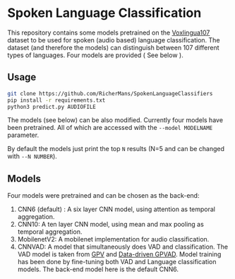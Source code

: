 # Spoken Language Classification


This repository contains some models pretrained on the [Voxlingua107](http://bark.phon.ioc.ee/voxlingua107) dataset to be used for spoken (audio based) language classification.
The dataset (and therefore the models) can distinguish between 107 different types of languages.
Four models are provided ( See below ).


## Usage

```bash
git clone https://github.com/RicherMans/SpokenLanguageClassifiers
pip install -r requirements.txt
python3 predict.py AUDIOFILE
```

The models (see below) can be also modified. Currently four models have been pretrained. All of which are accessed with the ``--model MODELNAME`` parameter.

By default the models just print the top ``N`` results (N=5 and can be changed with `--N NUMBER`).

## Models

Four models were pretrained and can be chosen as the back-end:

1. CNN6 (default) : A six layer CNN model, using attention as temporal aggregation.
2. CNN10: A ten layer CNN model, using mean and max pooling as temporal aggregation.
3. MobilenetV2: A mobilenet implementation for audio classification.
4. CNNVAD: A model that simultaneously does VAD and classification. The VAD model is taken from [GPV](https://github.com/RicherMans/Datadriven-GPVAD) and [Data-driven GPVAD](https://github.com/RicherMans/Datadriven-GPVAD). Model training has been done by fine-tuning both VAD and Language classification models. The back-end model here is the default CNN6.


